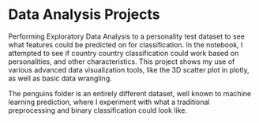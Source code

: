 # Data Analysis Projects

Performing Exploratory Data Analysis to a personality test dataset to see what features could be predicted on for classification. In the notebook, I attempted to see if country country classification could work based on personalities, and other characteristics. This project shows my use of various advanced data visualization tools, like the 3D scatter plot in plotly, as well as basic data wrangling.




The penguins folder is an entirely different dataset, well known to machine learning prediction, where I experiment with what a traditional preprocessing and  binary classification could look like.

